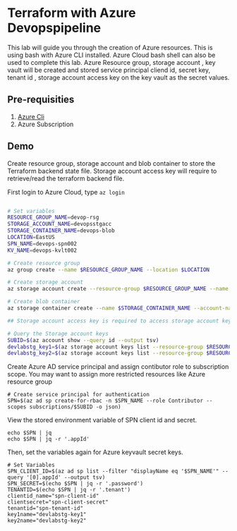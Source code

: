 
# Terraform with Azure Devopspipeline

This lab will guide you through the creation of Azure resources. This is using bash with Azure CLI installed. Azure Cloud bash shell can also be used to complete this lab. Azure Resource group, storage account , key vault will be created and stored service principal cliend id, secret key, tenant id , storage account access key on the key vault as the secret values. 

## Pre-requisities

1) [Azure Cli](https://learn.microsoft.com/en-us/cli/azure/install-azure-cli)
2) Azure Subscription


## Demo 

Create resource group, storage account and blob container to store the Terraform backend state file. 
Storage account access key will require to retrieve/read the terraform backend file.

First login to Azure Cloud, type `az login`


```bash

# Set variables
RESOURCE_GROUP_NAME=devop-rsg
STORAGE_ACCOUNT_NAME=devopsstgacc
STORAGE_CONTAINER_NAME=devops-blob
LOCATION=EastUS
SPN_NAME=devops-spn002
KV_NAME=devops-kvlt002

# Create resource group
az group create --name $RESOURCE_GROUP_NAME --location $LOCATION

# Create storage account
az storage account create --resource-group $RESOURCE_GROUP_NAME --name $STORAGE_ACCOUNT_NAME --sku Standard_LRS --encryption-services blob

# Create blob container
az storage container create --name $STORAGE_CONTAINER_NAME --account-name $STORAGE_ACCOUNT_NAME

## Storage account access key is required to access storage account key/secrets.

# Query the Storage account keys
SUBID=$(az account show --query id --output tsv)
devlabstg_key1=$(az storage account keys list --resource-group $RESOURCE_GROUP_NAME --account-name $STORAGE_ACCOUNT_NAME --query "[0].value" --output tsv)
devlabstg_key2=$(az storage account keys list --resource-group $RESOURCE_GROUP_NAME --account-name $STORAGE_ACCOUNT_NAME --query "[1].value" --output tsv)

```
Create Azure AD service principal and assign contibutor role to subscription scope. 
You may want to assign more restricted resources like Azure resource group

```
# Create service principal for authentication
SPN=$(az ad sp create-for-rbac -n $SPN_NAME --role Contributor --scopes subscriptions/$SUBID -o json)
```

View the stored environment variable of SPN client id and secret.

```
echo $SPN | jq
echo $SPN | jq -r '.appId'
```

Then, set the variables again for Azure keyvault secret keys. 

```
# Set Variables
SPN_CLIENT_ID=$(az ad sp list --filter "displayName eq '$SPN_NAME'" --query '[0].appId' --output tsv)
SPN_SECRET=$(echo $SPN | jq -r '.password')
TENANTID=$(echo $SPN | jq -r '.tenant')
clientid_name="spn-client-id"
clientsecret="spn-client-secret"
tenantid="spn-tenant-id"
key1name="devlabstg-key1"
key2name="devlabstg-key2"
```





